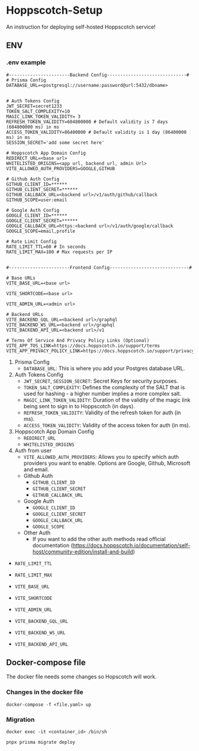 # Hoppscotch-Setup

An instruction for deploying self-hosted Hoppscotch service!

## ENV

### .env example
```
#-----------------------Backend Config------------------------------#
# Prisma Config
DATABASE_URL=<postgresql://username:password@url:5432/dbname>


# Auth Tokens Config
JWT_SECRET=secret1233
TOKEN_SALT_COMPLEXITY=10
MAGIC_LINK_TOKEN_VALIDITY= 3
REFRESH_TOKEN_VALIDITY=604800000 # Default validity is 7 days (604800000 ms) in ms
ACCESS_TOKEN_VALIDITY=86400000 # Default validity is 1 day (86400000 ms) in ms
SESSION_SECRET='add some secret here'

# Hoppscotch App Domain Config
REDIRECT_URL=<base url>
WHITELISTED_ORIGINS=<app url, backend url, admin Url>
VITE_ALLOWED_AUTH_PROVIDERS=GOOGLE,GITHUB

# Github Auth Config
GITHUB_CLIENT_ID=******
GITHUB_CLIENT_SECRET=******
GITHUB_CALLBACK_URL=<backend url>/v1/auth/github/callback
GITHUB_SCOPE=user:email

# Google Auth Config
GOOGLE_CLIENT_ID=******
GOOGLE_CLIENT_SECRET=******
GOOGLE_CALLBACK_URL=https:<backend url>/v1/auth/google/callback
GOOGLE_SCOPE=email,profile

# Rate Limit Config
RATE_LIMIT_TTL=60 # In seconds
RATE_LIMIT_MAX=100 # Max requests per IP


#-----------------------Frontend Config------------------------------#

# Base URLs
VITE_BASE_URL=<base url>

VITE_SHORTCODE=<base url>

VITE_ADMIN_URL=<admin url>

# Backend URLs
VITE_BACKEND_GQL_URL=<backend url>/graphql
VITE_BACKEND_WS_URL=<backend url>/graphql
VITE_BACKEND_API_URL=<backend url>/v1

# Terms Of Service And Privacy Policy Links (Optional)
VITE_APP_TOS_LINK=https://docs.hoppscotch.io/support/terms
VITE_APP_PRIVACY_POLICY_LINK=https://docs.hoppscotch.io/support/privacy
```
1. Prisma Config
   - `DATABASE_URL`: This is where you add your Postgres database URL.
2. Auth Tokens Config
   - `JWT_SECRET`, `SESSION_SECRET`: Secret Keys for security purposes.
   - `TOKEN_SALT_COMPLEXITY`: Defines the complexity of the SALT that is used for hashing - a higher number implies a more complex salt.
   - `MAGIC_LINK_TOKEN_VALIDITY`: Duration of the validity of the magic link being sent to sign in to Hoppscotch (in days).
   - `REFRESH_TOKEN_VALIDITY`: Validity of the refresh token for auth (in ms).
   - `ACCESS_TOKEN_VALIDITY`: Validity of the access token for auth (in ms).
3. Hoppscotch App Domain Config
   - `REDIRECT_URL`
   - `WHITELISTED_ORIGINS`
4. Auth from user
   - `VITE_ALLOWED_AUTH_PROVIDERS`: Allows you to specify which auth providers you want to enable. Options are Google, Github, Microsoft and email.
   - Github Auth
      - `GITHUB_CLIENT_ID`
      - `GITHUB_CLIENT_SECRET`
      - `GITHUB_CALLBACK_URL`
   - Google Auth
      - `GOOGLE_CLIENT_ID`
      - `GOOGLE_CLIENT_SECRET`
      - `GOOGLE_CALLBACK_URL`
      - `GOOGLE_SCOPE`
   - Other Auth
      - If you want to add the other auth methods read official documentation (https://docs.hoppscotch.io/documentation/self-host/community-edition/install-and-build)    
     
- `RATE_LIMIT_TTL`
- `RATE_LIMIT_MAX`

- `VITE_BASE_URL`
- `VITE_SHORTCODE`
- `VITE_ADMIN_URL`
- `VITE_BACKEND_GQL_URL`
- `VITE_BACKEND_WS_URL`
- `VITE_BACKEND_API_URL`

## Docker-compose file
The docker file needs some changes so Hopscotch will work.

### Changes in the docker file


```
docker-compose -f <file.yaml> up
```
### Migration
```
docker exec -it <container_id> /bin/sh
```
 
```
pnpx prisma migrate deploy
```
